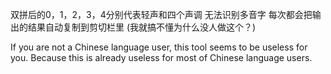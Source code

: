 双拼后的0，1，2，3，4分别代表轻声和四个声调
无法识别多音字
每次都会把输出的结果自动复制到剪切栏里
(我就搞不懂为什么没人做这个？)

If you are not a Chinese language user, this tool seems to be useless for you.
Because this is already useless for most of Chinese language users.
